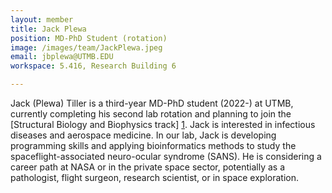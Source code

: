 ```yaml
---
layout: member
title: Jack Plewa
position: MD-PhD Student (rotation)
image: /images/team/JackPlewa.jpeg
email: jbplewa@UTMB.EDU
workspace: 5.416, Research Building 6

---
```


Jack (Plewa) Tiller is a third-year MD-PhD student (2022-) at UTMB, currently completing his second lab rotation and planning to join the [Structural Biology and Biophysics track] [1]. Jack is interested in infectious diseases and aerospace medicine. In our lab, Jack is developing programming skills and applying bioinformatics methods to study the spaceflight-associated neuro-ocular syndrome (SANS). He is considering a career path at NASA or in the private space sector, potentially as a pathologist, flight surgeon, research scientist, or in space exploration.

[1]: https://www.utmb.edu/bmb/graduate-program
